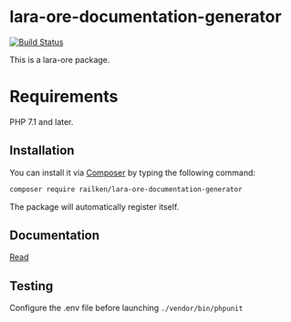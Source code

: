 # lara-ore-documentation-generator

[![Build Status](https://travis-ci.org/railken/lara-ore-documentation-generator.svg?branch=master)](https://travis-ci.org/railken/lara-ore-documentation-generator)

This is a lara-ore package.

# Requirements

PHP 7.1 and later.

## Installation

You can install it via [Composer](https://getcomposer.org/) by typing the following command:

```bash
composer require railken/lara-ore-documentation-generator
```

The package will automatically register itself.

## Documentation

[Read](docs/index.md)

## Testing

Configure the .env file before launching `./vendor/bin/phpunit`